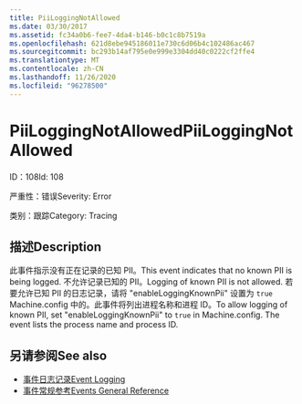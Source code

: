```yaml
---
title: PiiLoggingNotAllowed
ms.date: 03/30/2017
ms.assetid: fc34a0b6-fee7-4da4-b146-b0c1c8b7519a
ms.openlocfilehash: 621d8ebe945186011e730c6d06b4c102486ac467
ms.sourcegitcommit: bc293b14af795e0e999e3304dd40c0222cf2ffe4
ms.translationtype: MT
ms.contentlocale: zh-CN
ms.lasthandoff: 11/26/2020
ms.locfileid: "96278500"
---
```

# <a name="piiloggingnotallowed"></a><span data-ttu-id="b1a51-102">PiiLoggingNotAllowed</span><span class="sxs-lookup"><span data-stu-id="b1a51-102">PiiLoggingNotAllowed</span></span>

<span data-ttu-id="b1a51-103">ID：108</span><span class="sxs-lookup"><span data-stu-id="b1a51-103">Id: 108</span></span>  
  
 <span data-ttu-id="b1a51-104">严重性：错误</span><span class="sxs-lookup"><span data-stu-id="b1a51-104">Severity: Error</span></span>  
  
 <span data-ttu-id="b1a51-105">类别：跟踪</span><span class="sxs-lookup"><span data-stu-id="b1a51-105">Category: Tracing</span></span>  
  
## <a name="description"></a><span data-ttu-id="b1a51-106">描述</span><span class="sxs-lookup"><span data-stu-id="b1a51-106">Description</span></span>  

 <span data-ttu-id="b1a51-107">此事件指示没有正在记录的已知 PII。</span><span class="sxs-lookup"><span data-stu-id="b1a51-107">This event indicates that no known PII is being logged.</span></span> <span data-ttu-id="b1a51-108">不允许记录已知的 PII。</span><span class="sxs-lookup"><span data-stu-id="b1a51-108">Logging of known PII is not allowed.</span></span> <span data-ttu-id="b1a51-109">若要允许已知 PII 的日志记录，请将 "enableLoggingKnownPii" 设置为 `true` Machine.config 中的。此事件将列出进程名称和进程 ID。</span><span class="sxs-lookup"><span data-stu-id="b1a51-109">To allow logging of known PII, set "enableLoggingKnownPii" to `true` in Machine.config. The event lists the process name and process ID.</span></span>  
  
## <a name="see-also"></a><span data-ttu-id="b1a51-110">另请参阅</span><span class="sxs-lookup"><span data-stu-id="b1a51-110">See also</span></span>

- [<span data-ttu-id="b1a51-111">事件日志记录</span><span class="sxs-lookup"><span data-stu-id="b1a51-111">Event Logging</span></span>](index.md)
- [<span data-ttu-id="b1a51-112">事件常规参考</span><span class="sxs-lookup"><span data-stu-id="b1a51-112">Events General Reference</span></span>](events-general-reference.md)
